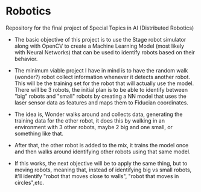 # Robotics
Repository for the final project of Special Topics in AI (Distributed Robotics)

- The basic objective of this project is to use the Stage robot simulator along with OpenCV to create a Machine Learning Model (most likely with Neural Networks) that can be used to identify robots based on their behavior.

- The minimum viable project I have in mind is to have the random walk (wonder?) robot collect information whenever it detects another robot. This will be the training set for the robot that will actually use the model. There will be 3 robots, the initial plan is to be able to identify between "big" robots and "small" robots by creating a NN model that uses the laser sensor data as features and maps them to Fiducian coordinates. 

- The idea is, Wonder walks around and collects data, generating the training data for the other robot, it does this by walking in an environment with 3 other robots, maybe 2 big and one small, or something like that.

- After that, the other robot is added to the mix, it trains the model once and then walks around identifying other robots using that same model. 

- If this works, the next objective will be to apply the same thing, but to moving robots, meaning that, instead of identifying big vs small robots, it'll identify "robot that moves close to walls", "robot that moves in circles",etc. 




